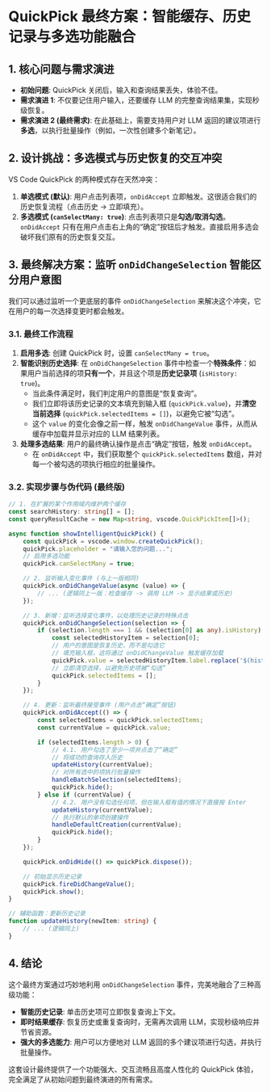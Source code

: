 # QuickPick 最终方案：智能缓存、历史记录与多选功能融合

## 1. 核心问题与需求演进

-   **初始问题**: QuickPick 关闭后，输入和查询结果丢失，体验不佳。
-   **需求演进 1**: 不仅要记住用户输入，还要缓存 LLM 的完整查询结果集，实现秒级恢复。
-   **需求演进 2 (最终需求)**: 在此基础上，需要支持用户对 LLM 返回的建议项进行**多选**，以执行批量操作（例如，一次性创建多个新笔记）。

## 2. 设计挑战：多选模式与历史恢复的交互冲突

VS Code QuickPick 的两种模式存在天然冲突：

1.  **单选模式 (默认)**: 用户点击列表项，`onDidAccept` 立即触发。这很适合我们的历史恢复流程（点击历史 -> 立即填充）。
2.  **多选模式 (`canSelectMany: true`)**: 点击列表项只是**勾选/取消勾选**。`onDidAccept` 只有在用户点击右上角的“确定”按钮后才触发。直接启用多选会破坏我们原有的历史恢复交互。

## 3. 最终解决方案：监听 `onDidChangeSelection` 智能区分用户意图

我们可以通过监听一个更底层的事件 `onDidChangeSelection` 来解决这个冲突，它在用户的每一次选择变更时都会触发。

### 3.1. 最终工作流程

1.  **启用多选**: 创建 QuickPick 时，设置 `canSelectMany = true`。
2.  **智能识别历史选择**: 在 `onDidChangeSelection` 事件中检查一个**特殊条件**：如果用户当前选择的项**只有一个**，并且这个项是**历史记录项** (`isHistory: true`)。
    -   当此条件满足时，我们判定用户的意图是“恢复查询”。
    -   我们立即将该历史记录的文本填充到输入框 (`quickPick.value`)，并**清空当前选择** (`quickPick.selectedItems = []`)，以避免它被“勾选”。
    -   这个 `value` 的变化会像之前一样，触发 `onDidChangeValue` 事件，从而从缓存中加载并显示对应的 LLM 结果列表。
3.  **处理多选结果**: 用户的最终确认操作是点击“确定”按钮，触发 `onDidAccept`。
    -   在 `onDidAccept` 中，我们获取整个 `quickPick.selectedItems` 数组，并对每一个被勾选的项执行相应的批量操作。

### 3.2. 实现步骤与伪代码 (最终版)

```typescript
// 1. 在扩展的某个作用域内维护两个缓存
const searchHistory: string[] = [];
const queryResultCache = new Map<string, vscode.QuickPickItem[]>();

async function showIntelligentQuickPick() {
    const quickPick = vscode.window.createQuickPick();
    quickPick.placeholder = "请输入您的问题...";
    // 启用多选功能
    quickPick.canSelectMany = true;

    // 2. 监听输入变化事件 (与上一版相同)
    quickPick.onDidChangeValue(async (value) => {
        // ... (逻辑同上一版：检查缓存 -> 调用 LLM -> 显示结果或历史)
    });

    // 3. 新增：监听选择变化事件，以处理历史记录的特殊点击
    quickPick.onDidChangeSelection(selection => {
        if (selection.length === 1 && (selection[0] as any).isHistory) {
            const selectedHistoryItem = selection[0];
            // 用户的意图是恢复历史，而不是勾选它
            // 填充输入框，这将通过 onDidChangeValue 触发缓存加载
            quickPick.value = selectedHistoryItem.label.replace('$(history) ', '');
            // 立即清空选择，以避免历史项被“勾选”
            quickPick.selectedItems = [];
        }
    });

    // 4. 更新：监听最终接受事件 (用户点击“确定”按钮)
    quickPick.onDidAccept(() => {
        const selectedItems = quickPick.selectedItems;
        const currentValue = quickPick.value;

        if (selectedItems.length > 0) {
            // 4.1. 用户勾选了至少一项并点击了“确定”
            // 将成功的查询存入历史
            updateHistory(currentValue);
            // 对所有选中的项执行批量操作
            handleBatchSelection(selectedItems);
            quickPick.hide();
        } else if (currentValue) {
            // 4.2. 用户没有勾选任何项，但在输入框有值的情况下直接按 Enter
            updateHistory(currentValue);
            // 执行默认的单项创建操作
            handleDefaultCreation(currentValue);
            quickPick.hide();
        }
    });

    quickPick.onDidHide(() => quickPick.dispose());

    // 初始显示历史记录
    quickPick.fireDidChangeValue(); 
    quickPick.show();
}

// 辅助函数：更新历史记录
function updateHistory(newItem: string) {
    // ... (逻辑同上)
}
```

## 4. 结论

这个最终方案通过巧妙地利用 `onDidChangeSelection` 事件，完美地融合了三种高级功能：

-   **智能历史记录**: 单击历史项可立即恢复查询上下文。
-   **即时结果缓存**: 恢复历史或重复查询时，无需再次调用 LLM，实现秒级响应并节省资源。
-   **强大的多选能力**: 用户可以方便地对 LLM 返回的多个建议项进行勾选，并执行批量操作。

这套设计最终提供了一个功能强大、交互流畅且高度人性化的 QuickPick 体验，完全满足了从初始问题到最终演进的所有需求。
